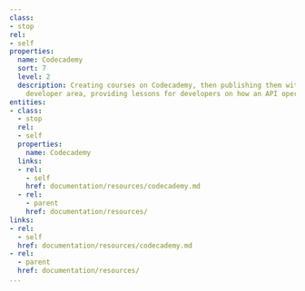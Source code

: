 ```yaml
---
class:
- stop
rel:
- self
properties:
  name: Codecademy
  sort: 7
  level: 2
  description: Creating courses on Codecademy, then publishing them within an API
    developer area, providing lessons for developers on how an API operates.
entities:
- class:
  - stop
  rel:
  - self
  properties:
    name: Codecademy
  links:
  - rel:
    - self
    href: documentation/resources/codecademy.md
  - rel:
    - parent
    href: documentation/resources/
links:
- rel:
  - self
  href: documentation/resources/codecademy.md
- rel:
  - parent
  href: documentation/resources/
...
```

